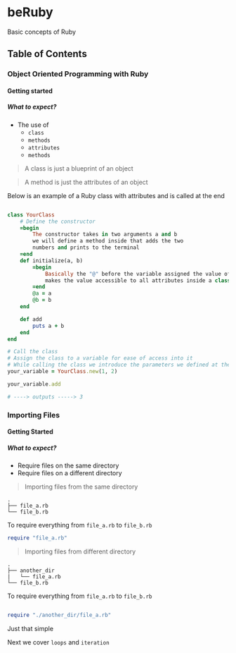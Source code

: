# beRuby

Basic concepts of Ruby

## Table of Contents

### Object Oriented Programming with Ruby

#### Getting started

##### What to expect?

* The use of 
  * `class`
  * `methods`
  * `attributes`
  * `methods`

> A class is just a blueprint of an object

> A method is just the attributes of an object

Below is an example of a Ruby class with attributes and is called at the end

```ruby

class YourClass
    # Define the constructor
    =begin 
        The constructor takes in two arguments a and b
        we will define a method inside that adds the two 
        numbers and prints to the terminal
    =end
    def initialize(a, b)
        =begin 
            Basically the "@" before the variable assigned the value of the parameter
            makes the value accessible to all attributes inside a class
        =end
        @a = a
        @b = b
    end

    def add
        puts a + b
    end
end

# Call the class
# Assign the class to a variable for ease of access into it
# While calling the class we introduce the parameters we defined at the contructor
your_variable = YourClass.new(1, 2)

your_variable.add

# ----> outputs -----> 3

```

### Importing Files

#### Getting Started

##### What to expect?

* Require files on the same directory
* Require files on a different directory

> Importing files from the same directory
```
.
├── file_a.rb
└── file_b.rb
```

To require everything from `file_a.rb` to `file_b.rb`

```ruby
require "file_a.rb"
```

> Importing files from different directory

```
.
├── another_dir
|   └── file_a.rb
└── file_b.rb
```

To require everything from `file_a.rb` to `file_b.rb`

```ruby

require "./another_dir/file_a.rb"

```

Just that simple

Next we cover `loops` and `iteration`